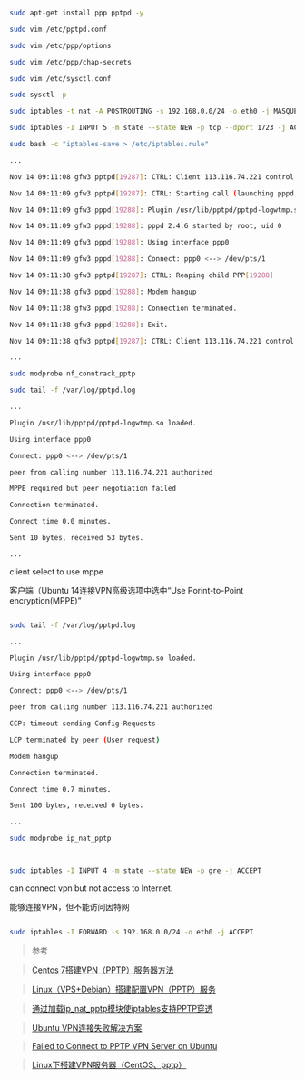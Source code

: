 ```bash
sudo apt-get install ppp pptpd -y
sudo vim /etc/pptpd.conf
sudo vim /etc/ppp/options
sudo vim /etc/ppp/chap-secrets
sudo vim /etc/sysctl.conf
sudo sysctl -p
sudo iptables -t nat -A POSTROUTING -s 192.168.0.0/24 -o eth0 -j MASQUERADE
sudo iptables -I INPUT 5 -m state --state NEW -p tcp --dport 1723 -j ACCEPT
sudo bash -c "iptables-save > /etc/iptables.rule"
...
Nov 14 09:11:08 gfw3 pptpd[19287]: CTRL: Client 113.116.74.221 control connection started
Nov 14 09:11:09 gfw3 pptpd[19287]: CTRL: Starting call (launching pppd, opening GRE)
Nov 14 09:11:09 gfw3 pppd[19288]: Plugin /usr/lib/pptpd/pptpd-logwtmp.so loaded.
Nov 14 09:11:09 gfw3 pppd[19288]: pppd 2.4.6 started by root, uid 0
Nov 14 09:11:09 gfw3 pppd[19288]: Using interface ppp0
Nov 14 09:11:09 gfw3 pppd[19288]: Connect: ppp0 <--> /dev/pts/1
Nov 14 09:11:38 gfw3 pptpd[19287]: CTRL: Reaping child PPP[19288]
Nov 14 09:11:38 gfw3 pppd[19288]: Modem hangup
Nov 14 09:11:38 gfw3 pppd[19288]: Connection terminated.
Nov 14 09:11:38 gfw3 pppd[19288]: Exit.
Nov 14 09:11:38 gfw3 pptpd[19287]: CTRL: Client 113.116.74.221 control connection finished
...
sudo modprobe nf_conntrack_pptp
sudo tail -f /var/log/pptpd.log
...
Plugin /usr/lib/pptpd/pptpd-logwtmp.so loaded.
Using interface ppp0
Connect: ppp0 <--> /dev/pts/1
peer from calling number 113.116.74.221 authorized
MPPE required but peer negotiation failed
Connection terminated.
Connect time 0.0 minutes.
Sent 10 bytes, received 53 bytes.
...
```
client select to use mppe
客户端（Ubuntu 14连接VPN高级选项中选中“Use Porint-to-Point encryption(MPPE)”
```bash
sudo tail -f /var/log/pptpd.log
...
Plugin /usr/lib/pptpd/pptpd-logwtmp.so loaded.
Using interface ppp0
Connect: ppp0 <--> /dev/pts/1
peer from calling number 113.116.74.221 authorized
CCP: timeout sending Config-Requests
LCP terminated by peer (User request)
Modem hangup
Connection terminated.
Connect time 0.7 minutes.
Sent 100 bytes, received 0 bytes.
...
sudo modprobe ip_nat_pptp

sudo iptables -I INPUT 4 -m state --state NEW -p gre -j ACCEPT
```
can connect vpn but not access to Internet.
能够连接VPN，但不能访问因特网
```bash
sudo iptables -I FORWARD -s 192.168.0.0/24 -o eth0 -j ACCEPT
```

>参考
>[Centos 7搭建VPN（PPTP）服务器方法](http://www.wanghailin.cn/centos-7-vpn/)
>[Linux（VPS+Debian）搭建配置VPN（PPTP）服务](http://blog.bossma.cn/server/linux-vps-debian-vpn-server-pptp/)
>[通过加载ip_nat_pptp模块使iptables支持PPTP穿透](通过加载ip_nat_pptp模块使iptables支持PPTP穿透)
>[Ubuntu VPN连接失败解决方案 ](http://blog.163.com/sg_liao/blog/static/295770832010111812110294/)
>[Failed to Connect to PPTP VPN Server on Ubuntu](http://askubuntu.com/questions/269399/failed-to-connect-to-pptp-vpn-server-on-ubuntu)
>[Linux下搭建VPN服务器（CentOS、pptp）](Linux下搭建VPN服务器（CentOS、pptp）)
>